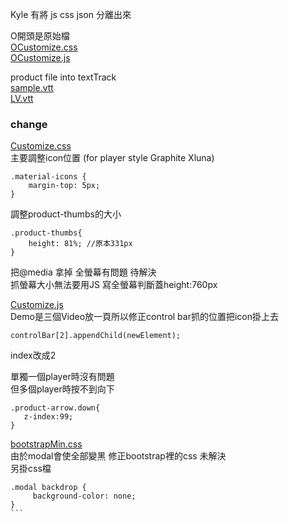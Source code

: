  Kyle 有將 js css json 分離出來 
  
O開頭是原始檔  
[OCustomize.css](https://raw.githubusercontent.com/IXlinfairuser/Shoppable-Sample/master/ShoppingVideo_Customize/OCustomize.css)  
[OCustomize.js](https://raw.githubusercontent.com/IXlinfairuser/Shoppable-Sample/master/ShoppingVideo_Customize/Customize.js)  
  
product file into textTrack  
[sample.vtt](https://raw.githubusercontent.com/IXlinfairuser/Shoppable-Sample/master/ShoppingVideo_Customize/sample.vtt)    
[LV.vtt](https://raw.githubusercontent.com/IXlinfairuser/Shoppable-Sample/master/ShoppingVideo_Customize/LV.vtt)  
  
  
### change ###  
[Customize.css](https://raw.githubusercontent.com/IXlinfairuser/Shoppable-Sample/master/ShoppingVideo_Customize/Customize.css)    
主要調整icon位置 (for player style Graphite Xluna)
```
.material-icons {
    margin-top: 5px;
}
```  

調整product-thumbs的大小  
```  
.product-thumbs{ 
    height: 81%; //原本331px
}
```  

把@media 拿掉 全螢幕有問題  待解決    
抓螢幕大小無法要用JS 寫全螢幕判斷蓋height:760px  

[Customize.js](https://raw.githubusercontent.com/IXlinfairuser/Shoppable-Sample/master/ShoppingVideo_Customize/Customize.js)  
Demo是三個Video放一頁所以修正control bar抓的位置把icon掛上去  
```  
controlBar[2].appendChild(newElement);
```  
index改成2  
  
單獨一個player時沒有問題  
但多個player時按不到向下 
```  
.product-arrow.down{  
   z-index:99;     
}  
```  
      
[bootstrapMin.css](https://raw.githubusercontent.com/IXlinfairuser/Shoppable-Sample/master/ShoppingVideo_Customize/bootstrapMin.css)  
由於modal會使全部變黑   修正bootstrap裡的css  未解決  
另掛css檔  
```  
.modal backdrop {
     background-color: none;
}
```  
